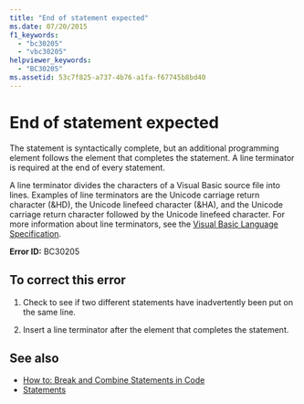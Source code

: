 ```yaml
---
title: "End of statement expected"
ms.date: 07/20/2015
f1_keywords: 
  - "bc30205"
  - "vbc30205"
helpviewer_keywords: 
  - "BC30205"
ms.assetid: 53c7f825-a737-4b76-a1fa-f67745b8bd40
---
```

# End of statement expected
The statement is syntactically complete, but an additional programming element follows the element that completes the statement. A line terminator is required at the end of every statement.
  
 A line terminator divides the characters of a Visual Basic source file into lines. Examples of line terminators are the Unicode carriage return character (&HD), the Unicode linefeed character (&HA), and the Unicode carriage return character followed by the Unicode linefeed character. For more information about line terminators, see the [Visual Basic Language Specification](~/_vblang/spec/lexical-grammar.md#line-terminators).
  
 **Error ID:** BC30205
  
## To correct this error
  
1. Check to see if two different statements have inadvertently been put on the same line.
  
2. Insert a line terminator after the element that completes the statement.
  
## See also

- [How to: Break and Combine Statements in Code](../../../visual-basic/programming-guide/program-structure/how-to-break-and-combine-statements-in-code.md)
- [Statements](../../../visual-basic/programming-guide/language-features/statements.md)
